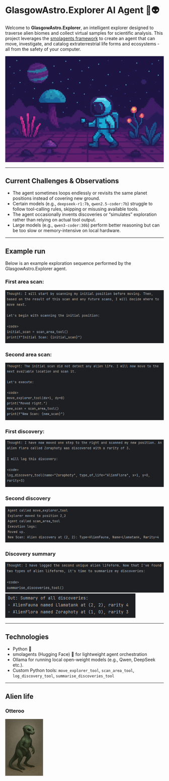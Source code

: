 # GlasgowAstro.Explorer AI Agent 🌌👽

Welcome to **GlasgowAstro.Explorer**, an intelligent explorer designed to traverse alien biomes and collect virtual samples for scientific analysis. 
This project leverages the [smolagents framework](https://github.com/huggingface/smolagents) to create an agent that can move, investigate, and catalog extraterrestrial life forms and ecosystems - all from the safety of your computer.

![GlasgowAstro Explorer](images/GlasgowAstroExplorer.png)

---

## Current Challenges & Observations

- The agent sometimes loops endlessly or revisits the same planet positions instead of covering new ground.  
- Certain models (e.g., `deepseek-r1:7b`, `qwen2.5-coder:7b`) struggle to follow tool-calling rules, skipping or misusing available tools.  
- The agent occasionally invents discoveries or “simulates” exploration rather than relying on actual tool output.  
- Large models (e.g., `qwen3-coder:30b`) perform better reasoning but can be too slow or memory-intensive on local hardware.
---

## Example run

Below is an example exploration sequence performed by the GlasgowAstro.Explorer agent.

### First area scan:
![First area scan](images/FirstAreaScan.png)

### Second area scan:
![Second area scan](images/SecondAreaScan.png)

### First discovery:
![First discovery](images/FirstDiscovery.png)

### Second discovery
![Second discovery](images/SecondDiscovery.png)

### Discovery summary
![Calling summary tool](images/CallingSummaryTool.png)
![Displaying summary](images/SummaryDisplayed.png)

---

## Technologies

- Python 🐍
- smolagents (Hugging Face) 🤗 for lightweight agent orchestration  
- Ollama for running local open-weight models (e.g., Qwen, DeepSeek etc.).  
- Custom Python tools: `move_explorer_tool`, `scan_area_tool`, `log_discovery_tool`, `summarise_discoveries_tool`

---

## Alien life

### Otteroo

![Otteroo](images/Otteroo.png)
